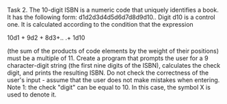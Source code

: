 Task 2. The 10-digit ISBN is a numeric code that uniquely identifies a book. It has the
following form: d1d2d3d4d5d6d7d8d9d10.. Digit d10 is a control one. It is calculated
according to the condition that the expression

10d1 + 9d2 + 8d3+.. .+ 1d10

(the sum of the products of code elements by the weight of their positions) must be a
multiple of 11. Create a program that prompts the user for a 9 character-digit string (the
first nine digits of the ISBN), calculates the check digit, and prints the resulting ISBN. Do
not check the correctness of the user's input - assume that the user does not make
mistakes when entering.
Note 1: the check "digit" can be equal to 10. In this case, the symbol X is used to denote it.
